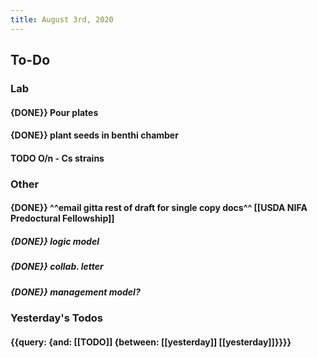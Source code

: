 ```yaml
---
title: August 3rd, 2020
---
```


## **To-Do**
### **Lab**
#### {DONE}} Pour plates

#### {DONE}} plant seeds in benthi chamber

#### TODO O/n - Cs strains

### **Other**
#### 

#### 

#### 

#### 

#### {DONE}} ^^email gitta rest of draft for single copy docs^^ [[USDA NIFA Predoctural Fellowship]]
##### {DONE}} **logic model**

##### {DONE}} **collab. letter**

##### {DONE}} **management model?**

### **Yesterday's Todos**
#### {{query: {and: [[TODO]] {between: [[yesterday]] [[yesterday]]}}}}

## 
